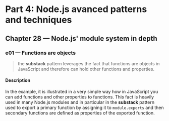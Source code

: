 # Part 4: Node.js avanced patterns and techniques
## Chapter 28 &mdash; Node.js' module system in depth 
### e01 &mdash; Functions are objects
> the **substack** pattern leverages the fact that functions are objects in JavaScript and therefore can hold other functions and properties.

#### Description
In the example, it is illustrated in a very simple way how in JavaScript you can add functions and other properties to functions. This fact is heavily used in many Node.js modules and in particular in the **substack** pattern used to export a primary function by assigning it to `module.exports` and then secondary functions are defined as properties of the exported function. 